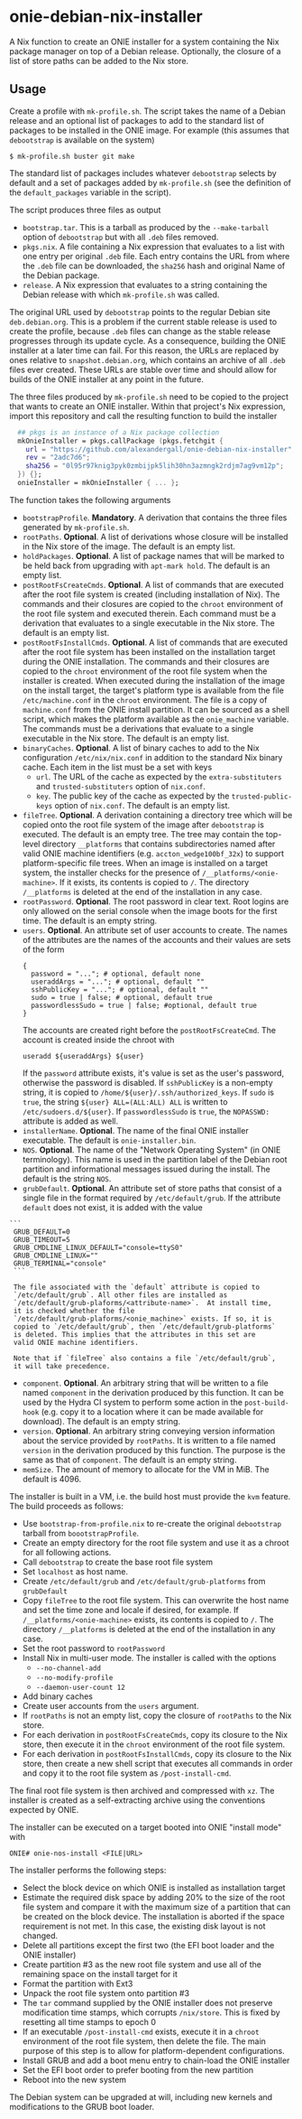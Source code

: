 # onie-debian-nix-installer

A Nix function to create an ONIE installer for a system containing the
Nix package manager on top of a Debian release. Optionally, the
closure of a list of store paths can be added to the Nix store.

## Usage

Create a profile with `mk-profile.sh`. The script takes the name of a
Debian release and an optional list of packages to add to the standard
list of packages to be installed in the ONIE image. For example (this
assumes that `debootstrap` is available on the system)

```
$ mk-profile.sh buster git make
```

The standard list of packages includes whatever `debootstrap` selects
by default and a set of packages added by `mk-profile.sh` (see the
definition of the `default_packages` variable in the script).

The script produces three files as output

   * `bootstrap.tar`. This is a tarball as produced by the
     `--make-tarball` option of `debootstrap` but with all `.deb`
     files removed.
   * `pkgs.nix`. A file containing a Nix expression that evaluates to
     a list with one entry per original `.deb` file. Each entry
     contains the URL from where the `.deb` file can be downloaded,
     the `sha256` hash and original Name of the Debian package.
   * `release`. A Nix expression that evaluates to a string containing
     the Debian release with which `mk-profile.sh` was called.

The original URL used by `debootstrap` points to the regular Debian
site `deb.debian.org`. This is a problem if the current stable release
is used to create the profile, because `.deb` files can change as the
stable release progresses through its update cycle.  As a consequence,
building the ONIE installer at a later time can fail.  For this
reason, the URLs are replaced by ones relative to
`snapshot.debian.org`, which contains an archive of all `.deb` files
ever created.  These URLs are stable over time and should allow for
builds of the ONIE installer at any point in the future.

The three files produced by `mk-profile.sh` need to be copied to the
project that wants to create an ONIE installer.  Within that project's
Nix expression, import this repository and call the resulting function
to build the installer

```Nix
  ## pkgs is an instance of a Nix package collection
  mkOnieInstaller = pkgs.callPackage (pkgs.fetchgit {
    url = "https://github.com/alexandergall/onie-debian-nix-installer";
    rev = "2adc7d6";
    sha256 = "0l95r97knig3pyk0zmbijpk5lih30hn3azmngk2rdjm7ag9vm12p";
  }) {};
  onieInstaller = mkOnieInstaller { ... };
```
The function takes the following arguments

   * `bootstrapProfile`. **Mandatory**. A derivation that contains the
     three files generated by `mk-profile.sh`.
   * `rootPaths`. **Optional**. A list of derivations whose closure
     will be installed in the Nix store of the image. The default is
     an empty list.
   * `holdPackages`. **Optional**. A list of package names that will
     be marked to be held back from upgrading with `apt-mark
     hold`. The default is an empty list.
   * `postRootFsCreateCmds`. **Optional**. A list of commands that are
     executed after the root file system is created (including
     installation of Nix). The commands and their closures are copied
     to the `chroot` environment of the root file system and executed
     therein. Each command must be a derivation that evaluates to a
     single executable in the Nix store.  The default is an empty
     list.
   * `postRootFsInstallCmds`. **Optional**. A list of commands that
     are executed after the root file system has been installed on the
     installation target during the ONIE installation. The commands
     and their closures are copied to the `chroot` environment of the
     root file system when the installer is created. When executed
     during the installation of the image on the install target, the
     target's platform type is available from the file
     `/etc/machine.conf` in the `chroot` environment. The file is a
     copy of `machine.conf` from the ONIE install partition. It can be
     sourced as a shell script, which makes the platform available as
     the `onie_machine` variable.  The commands must be a derivations
     that evaluate to a single executable in the Nix store.  The
     default is an empty list.
   * `binaryCaches`. **Optional**. A list of binary caches to add to
     the Nix configuration `/etc/nix/nix.conf` in addition to the
     standard Nix binary cache. Each item in the list must be a set
     with keys
     * `url`. The URL of the cache as expected by the
       `extra-substituters` and `trusted-substituters` option of
       `nix.conf`.
     * `key`. The public key of the cache as expected by the
       `trusted-public-keys` option of `nix.conf`.
     The default is an empty list.
   * `fileTree`. **Optional**. A derivation containing a directory
     tree which will be copied onto the root file system of the image
     after `debootstrap` is executed. The default is an empty tree.
     The tree may contain the top-level directory `__platforms` that
     contains subdirectories named after valid ONIE machine
     identifiers (e.g. `accton_wedge100bf_32x`) to support
     platform-specific file trees. When an image is installed on a
     target system, the installer checks for the presence of
     `/__platforms/<onie-machine>`. If it exists, its contents is
     copied to `/`. The directory `/__platforms` is deleted at the end
     of the installation in any case.
   * `rootPassword`. **Optional**. The root password in clear
     text. Root logins are only allowed on the serial console when the
     image boots for the first time. The default is an empty string.
   * `users`. **Optional**. An attribute set of user accounts to
     create. The names of the attributes are the names of the accounts
     and their values are sets of the form
	 ```
	 {
	   password = "..."; # optional, default none
	   useraddArgs = "..."; # optional, default ""
	   sshPublicKey = "..."; # optional, default ""
	   sudo = true | false; # optional, default true
	   passwordlessSudo = true | false; #optional, default true
     }
	 ```
	 The accounts are created right before the
     `postRootFsCreateCmd`. The account is created inside the chroot
     with
	 ```
	 useradd ${useraddArgs} ${user}
	 ```
	 If the `password` attribute exists, it's value is set as the
     user's password, otherwise the password is disabled.
	 If `sshPublicKey` is a non-empty string, it is copied to
     `/home/${user}/.ssh/authorized_keys`. If `sudo` is `true`, the
     string `${user} ALL=(ALL:ALL) ALL` is written to
     `/etc/sudoers.d/${user}`. If `passwordlessSudo` is `true`, the
     `NOPASSWD:` attribute is added as well.
   * `installerName`. **Optional**. The name of the final ONIE
     installer executable. The default is `onie-installer.bin`.
   * `NOS`. **Optional**. The name of the "Network Operating System"
     (in ONIE terminology). This name is used in the partition label
     of the Debian root partition and informational messages issued
     during the install. The default is the string `NOS`.
   * `grubDefault`. **Optional**. An attribute set of store paths that
     consist of a single file in the format required by
     `/etc/default/grub`. If the attribute `default` does not exist,
     it is added with the value

	```
     GRUB_DEFAULT=0
     GRUB_TIMEOUT=5
     GRUB_CMDLINE_LINUX_DEFAULT="console=ttyS0"
     GRUB_CMDLINE_LINUX=""
     GRUB_TERMINAL="console"
     ```

	 The file associated with the `default` attribute is copied to
     `/etc/default/grub`. All other files are installed as
     `/etc/default/grub-plaforms/<attribute-name>`.  At install time,
     it is checked whether the file
     `/etc/default/grub-plaforms/<onie_machine>` exists. If so, it is
     copied to `/etc/default/grub`, then `/etc/default/grub-platforms`
     is deleted. This implies that the attributes in this set are
     valid ONIE machine identifiers.

     Note that if `fileTree` also contains a file `/etc/default/grub`,
     it will take precedence.
   * `component`. **Optional**. An arbitrary string that will be
     written to a file named `component` in the derivation produced by
     this function. It can be used by the Hydra CI system to perform
     some action in the `post-build-hook` (e.g. copy it to a location
     where it can be made available for download). The default is an
     empty string.
   * `version`. **Optional**. An arbitrary string conveying version
     information about the service provided by `rootPaths`. It is
     written to a file named `version` in the derivation produced by
     this function. The purpose is the same as that of
     `component`. The default is an empty string.
   * `memSize`. The amount of memory to allocate for the VM in MiB.
     The default is 4096.

The installer is built in a VM, i.e. the build host must provide the
`kvm` feature. The build proceeds as follows:

   * Use `bootstrap-from-profile.nix` to re-create the original
     `debootstrap` tarball from `boootstrapProfile`.
   * Create an empty directory for the root file system and use it as
     a chroot for all following actions.
   * Call `debootstrap` to create the base root file system
   * Set `localhost` as host name.
   * Create `/etc/default/grub` and `/etc/default/grub-platforms` from
     `grubDefault`
   * Copy `fileTree` to the root file system. This can overwrite the
     host name and set the time zone and locale if desired, for
     example. If `/__platforms/<onie-machine>` exists, its contents is
     copied to `/`. The directory `/__platforms` is deleted at the end
     of the installation in any case.
   * Set the root password to `rootPassword`
   * Install Nix in multi-user mode. The installer is called with the
     options
        * `--no-channel-add`
        * `--no-modify-profile`
        * `--daemon-user-count 12`
   * Add binary caches
   * Create user accounts from the `users` argument.
   * If `rootPaths` is not an empty list, copy the closure of
     `rootPaths` to the Nix store.
   * For each derivation in `postRootFsCreateCmds`, copy its closure
     to the Nix store, then execute it in the `chroot` environment of
     the root file system.
   * For each derivation in `postRootFsInstallCmds`, copy its closure
     to the Nix store, then create a new shell script that executes
     all commands in order and copy it to the root file system as
     `/post-install-cmd`.

The final root file system is then archived and compressed with
`xz`. The installer is created as a self-extracting archive using the
conventions expected by ONIE.

The installer can be executed on a target booted into ONIE "install
mode" with

```
ONIE# onie-nos-install <FILE|URL>
```

The installer performs the following steps:

   * Select the block device on which ONIE is installed as
     installation target
   * Estimate the required disk space by adding 20% to the size of the
     root file system and compare it with the maximum size of a
     partition that can be created on the block device.  The
     installation is aborted if the space requirement is not met. In
     this case, the existing disk layout is not changed.
   * Delete all partitions except the first two (the EFI boot loader
     and the ONIE installer)
   * Create partition #3 as the new root file system and use all of
     the remaining space on the install target for it
   * Format the partition with Ext3
   * Unpack the root file system onto partition #3
   * The `tar` command supplied by the ONIE installer does not
     preserve modification time stamps, which corrupts `/nix/store`.
     This is fixed by resetting all time stamps to epoch 0
   * If an executable `/post-install-cmd` exists, execute it in a
     `chroot` environment of the root file system, then delete the
     file. The main purpose of this step is to allow for
     platform-dependent configurations.
   * Install GRUB and add a boot menu entry to chain-load the ONIE
     installer
   * Set the EFI boot order to prefer booting from the new partition
   * Reboot into the new system

The Debian system can be upgraded at will, including new kernels and
modifications to the GRUB boot loader.
